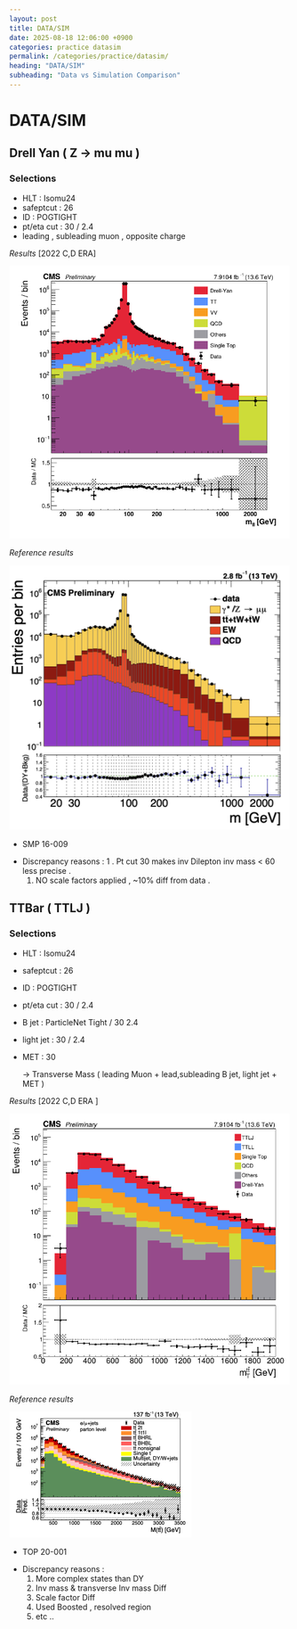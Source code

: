 ```yaml
---
layout: post
title: DATA/SIM
date: 2025-08-18 12:06:00 +0900
categories: practice datasim
permalink: /categories/practice/datasim/
heading: "DATA/SIM"
subheading: "Data vs Simulation Comparison"
---
```


# DATA/SIM


## Drell Yan ( Z -> mu mu )

### Selections 
- HLT        : Isomu24
- safeptcut  : 26
- ID         : POGTIGHT
- pt/eta cut : 30 / 2.4 
- leading , subleading muon , opposite charge 


*Results*
[2022 C,D ERA]

![alt text](DY_DileptonZMass_comparison_2022.png)

*Reference results*

![alt text](image-1.png)

- SMP 16-009

* Discrepancy reasons : 
  1 . Pt cut 30 makes inv Dilepton inv mass < 60 less precise . 
  1. NO scale factors applied , ~10% diff from data .

## TTBar ( TTLJ )

### Selections 
- HLT        : Isomu24
- safeptcut  : 26
- ID         : POGTIGHT
- pt/eta cut : 30 / 2.4 
- B jet      : ParticleNet Tight / 30 2.4
- light jet  : 30 / 2.4
- MET        : 30

  -> Transverse Mass ( leading Muon + lead,subleading B jet, light jet + MET )


*Results*
[2022 C,D ERA ]

![alt text](TTbar_StackedMC_comparison_2022.png)

*Reference results*

![alt text](TTLJ_ref.png)

- TOP 20-001

* Discrepancy reasons : 
  1. More complex states than DY 
  2. Inv mass & transverse Inv mass Diff
  3. Scale factor Diff
  4. Used Boosted , resolved region 
  5. etc ..